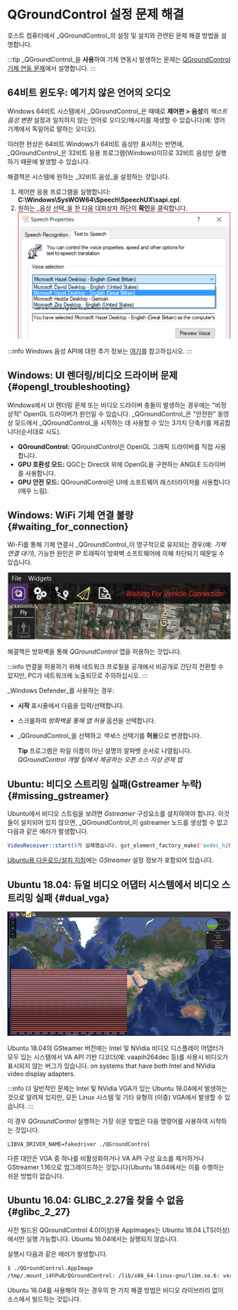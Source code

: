 # QGroundControl 설정 문제 해결

호스트 컴퓨터에서 _QGroundControl_의 설정 및 설치와 관련된 문제 해결 방법을 설명합니다.

:::tip
_QGroundControl_을 **사용**하여 기체 연동시 발생하는 문제는 [QGroundControl 기체 연동 문제](../troubleshooting/qgc_usage.md)에서 설명합니다.
:::

## 64비트 윈도우: 예기치 않은 언어의 오디오

Windows 64비트 시스템에서 _QGroundControl_은 때때로 **제어판 > 음성**의 _텍스트 음성 변환_ 설정과 일치하지 않는 언어로 오디오/메시지를 재생할 수 있습니다(예: 영어 기계에서 독일어로 말하는 오디오).

이러한 현상은 64비트 Windows가 64비트 음성만 표시하는 반면에, _QGroundControl_은 32비트 응용 프로그램(Windows)이므로 32비트 음성만 실행하기 때문에 발생할 수 있습니다.

해결책은 시스템에 원하는 _32비트 음성_을 설정하는 것입니다.

1. 제어판 응용 프로그램을 실행합니다: **C:\Windows\SysWOW64\Speech\SpeechUX\sapi.cpl**.
2. 원하는 _음성 선택_을 한 다음 대화상자 하단의 **확인**을 클릭합니다.
   ![Windows 32비트 TTS(텍스트 음성 변환) 제어판](../../../assets/support/windows_text_to_speech.png)

:::info
Windows 음성 API에 대한 추가 정보는 [여기](https://www.webbie.org.uk/blog/microsoft-speech/)를 참고하십시오.
:::

## Windows: UI 렌더링/비디오 드라이버 문제 {#opengl_troubleshooting}

Windows에서 UI 렌더링 문제 또는 비디오 드라이버 충돌이 발생하는 경우에는 "비정상적" OpenGL 드라이버가 원인일 수 있습니다. _QGroundControl_은 "안전한" 동영상 모드에서 _QGroundControl_을 시작하는 데 사용할 수 있는 3가지 단축키를 제공합니다(순서대로 시도).

- **QGroundControl:** QGroundControl은 OpenGL 그래픽 드라이버를 직접 사용합니다.
- **GPU 호환성 모드:** QGC는 DirectX 위에 OpenGL을 구현하는 ANGLE 드라이버를 사용합니다.
- **GPU 안전 모드:** QGroundControl은 UI에 소프트웨어 래스터라이저를 사용합니다(매우 느림).

## Windows: WiFi 기체 연결 불량 {#waiting_for_connection}

Wi-Fi를 통해 기체 연결시 _QGroundControl_이 영구적으로 유지되는 경우(예: _기체 연결 대기_), 가능한 원인은 IP 트래픽이 방화벽 소프트웨어에 의해 차단되기 때문일 수 있습니다.

![연결을 기다리는 중](../../../assets/support/waiting_for_connection.jpg)

해결책은 방화벽을 통해 _QGroundControl_ 앱을 허용하는 것입니다.

:::info
연결을 허용하기 위해 네트워크 프로필을 공개에서 비공개로 간단히 전환할 수 있지만, PC가 네트워크에 노출되므로 주의하십시오.
:::

_Windows Defender_를 사용하는 경우:

- **시작** 표시줄에서 다음을 입력/선택합니다.
- 스크롤하여 _방화벽을 통해 앱 허용_ 옵션을 선택합니다.
- _QGroundControl_을 선택하고 _액세스_ 선택기를 **허용**으로 변경합니다.

  **Tip** 프로그램은 파일 이름이 아닌 설명의 알파벳 순서로 나열됩니다.
  _QGroundControl 개발 팀에서 제공하는 오픈 소스 지상 관제 앱_

## Ubuntu: 비디오 스트리밍 실패(Gstreamer 누락) {#missing_gstreamer}

Ubuntu에서 비디오 스트림을 보려면 _Gstreamer_ 구성요소를 설치하여야 합니다.
이것들이 설치되어 있지 않으면, _QGroundControl_이 gstreamer 노드를 생성할 수 없고 다음과 같은 에러가 발생합니다.

```sh
VideoReceiver::start()가 실패했습니다. gst_element_factory_make('avdec_h264') 오류
```

[Ubuntu용 다운로드/설치 지침](../getting_started/download_and_install.md#ubuntu)에는 _GStreamer_ 설정 정보가 포함되어 있습니다.

## Ubuntu 18.04: 듀얼 비디오 어댑터 시스템에서 비디오 스트리밍 실패 {#dual_vga}

![Ubuntu 18.04의 비디오](../../../assets/support/troubleshooting_dual_vga_driver.jpg)

Ubuntu 18.04의 GSteamer 버전에는 Intel 및 NVidia 비디오 디스플레이 어댑터가 모두 있는 시스템에서 VA API 기반 디코더(예: vaapih264dec 등)를 사용시 비디오가 표시되지 않는 버그가 있습니다. on systems that have both Intel and NVidia video display adapters.

:::info
더 일반적인 문제는 Intel 및 NVidia VGA가 있는 Ubuntu 18.04에서 발생하는 것으로 알려져 있지만, 모든 Linux 시스템 및 기타 유형의 (이중) VGA에서 발생할 수 있습니다.
:::

이 경우 _QGroundControl_ 실행하는 가장 쉬운 방법은 다음 명령어를 사용하여 시작하는 것입니다.

```
LIBVA_DRIVER_NAME=fakedriver ./QGroundControl
```

다른 대안은 VGA 중 하나를 비활성화하거나 VA API 구성 요소를 제거하거나 GStreamer 1.16으로 업그레이드하는 것입니다(Ubuntu 18.04에서는 이를 수행하는 쉬운 방법이 없습니다.

## Ubuntu 16.04: GLIBC_2.27을 찾을 수 없음 {#glibc_2_27}

사전 빌드된 QGroundControl 4.0(이상)용 AppImages는 Ubuntu 18.04 LTS(이상)에서만 실행 가능합니다.
Ubuntu 16.04에서는 실행되지 않습니다.

실행시 다음과 같은 에러가 발생합니다.

```sh
$ ./QGroundControl.AppImage
/tmp/.mount_i4hPuB/QGroundControl: /lib/x86_64-linux-gnu/libm.so.6: version `GLIBC_2.27' not found (required by /tmp/.mount_i4hPuB/QGroundControl)
```

Ubuntu 16.04를 사용해야 하는 경우의 한 가지 해결 방법은 비디오 라이브러리 없이 소스에서 빌드하는 것입니다.
